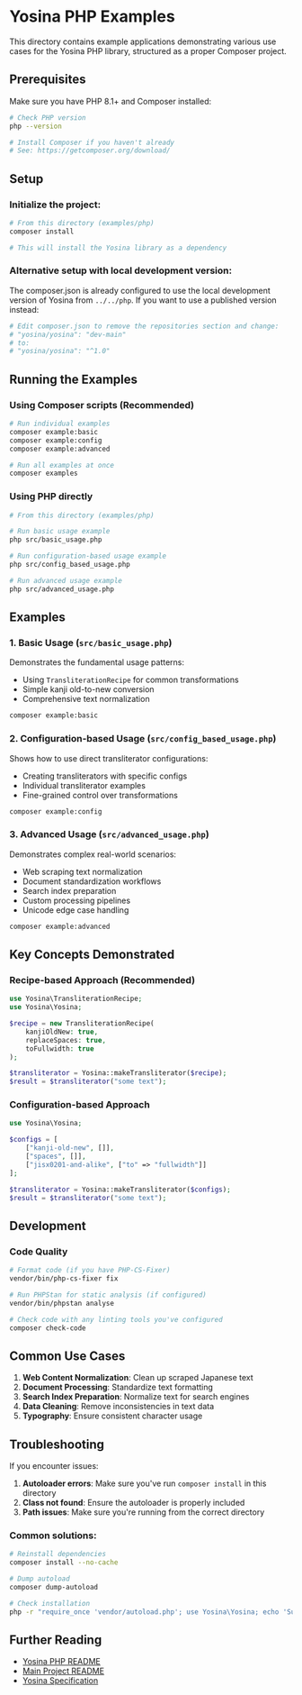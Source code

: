 # Yosina PHP Examples

This directory contains example applications demonstrating various use cases for the Yosina PHP library, structured as a proper Composer project.

## Prerequisites

Make sure you have PHP 8.1+ and Composer installed:

```bash
# Check PHP version
php --version

# Install Composer if you haven't already
# See: https://getcomposer.org/download/
```

## Setup

### Initialize the project:

```bash
# From this directory (examples/php)
composer install

# This will install the Yosina library as a dependency
```

### Alternative setup with local development version:

The composer.json is already configured to use the local development version of Yosina from `../../php`. If you want to use a published version instead:

```bash
# Edit composer.json to remove the repositories section and change:
# "yosina/yosina": "dev-main"
# to:
# "yosina/yosina": "^1.0"
```

## Running the Examples

### Using Composer scripts (Recommended)

```bash
# Run individual examples
composer example:basic
composer example:config
composer example:advanced

# Run all examples at once
composer examples
```

### Using PHP directly

```bash
# From this directory (examples/php)

# Run basic usage example
php src/basic_usage.php

# Run configuration-based usage example
php src/config_based_usage.php

# Run advanced usage example
php src/advanced_usage.php
```

## Examples

### 1. Basic Usage (`src/basic_usage.php`)

Demonstrates the fundamental usage patterns:
- Using `TransliterationRecipe` for common transformations
- Simple kanji old-to-new conversion
- Comprehensive text normalization

```bash
composer example:basic
```

### 2. Configuration-based Usage (`src/config_based_usage.php`)

Shows how to use direct transliterator configurations:
- Creating transliterators with specific configs
- Individual transliterator examples
- Fine-grained control over transformations

```bash
composer example:config
```

### 3. Advanced Usage (`src/advanced_usage.php`)

Demonstrates complex real-world scenarios:
- Web scraping text normalization
- Document standardization workflows
- Search index preparation
- Custom processing pipelines
- Unicode edge case handling

```bash
composer example:advanced
```

## Key Concepts Demonstrated

### Recipe-based Approach (Recommended)

```php
use Yosina\TransliterationRecipe;
use Yosina\Yosina;

$recipe = new TransliterationRecipe(
    kanjiOldNew: true,
    replaceSpaces: true,
    toFullwidth: true
);

$transliterator = Yosina::makeTransliterator($recipe);
$result = $transliterator("some text");
```

### Configuration-based Approach

```php
use Yosina\Yosina;

$configs = [
    ["kanji-old-new", []],
    ["spaces", []],
    ["jisx0201-and-alike", ["to" => "fullwidth"]]
];

$transliterator = Yosina::makeTransliterator($configs);
$result = $transliterator("some text");
```

## Development

### Code Quality

```bash
# Format code (if you have PHP-CS-Fixer)
vendor/bin/php-cs-fixer fix

# Run PHPStan for static analysis (if configured)
vendor/bin/phpstan analyse

# Check code with any linting tools you've configured
composer check-code
```

## Common Use Cases

1. **Web Content Normalization**: Clean up scraped Japanese text
2. **Document Processing**: Standardize text formatting
3. **Search Index Preparation**: Normalize text for search engines
4. **Data Cleaning**: Remove inconsistencies in text data
5. **Typography**: Ensure consistent character usage

## Troubleshooting

If you encounter issues:

1. **Autoloader errors**: Make sure you've run `composer install` in this directory
2. **Class not found**: Ensure the autoloader is properly included
3. **Path issues**: Make sure you're running from the correct directory

### Common solutions:

```bash
# Reinstall dependencies
composer install --no-cache

# Dump autoload
composer dump-autoload

# Check installation
php -r "require_once 'vendor/autoload.php'; use Yosina\Yosina; echo 'Success!';"
```

## Further Reading

- [Yosina PHP README](../../php/README.md)
- [Main Project README](../../README.md)
- [Yosina Specification](https://github.com/yosina-lib/yosina-spec)